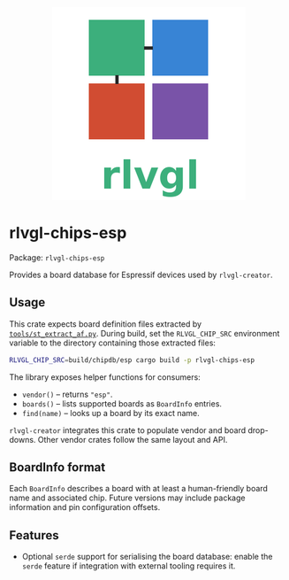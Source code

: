 <!--
README.md - Usage and format notes for the rlvgl-chips-esp vendor crate.
-->
<p align="center">
  <img src="../../rlvgl-logo.png" alt="rlvgl" />
</p>

# rlvgl-chips-esp
Package: `rlvgl-chips-esp`

Provides a board database for Espressif devices used by `rlvgl-creator`.

## Usage

This crate expects board definition files extracted by [`tools/st_extract_af.py`](../../tools/st_extract_af.py). During build, set the
`RLVGL_CHIP_SRC` environment variable to the directory containing those
extracted files:

```sh
RLVGL_CHIP_SRC=build/chipdb/esp cargo build -p rlvgl-chips-esp
```

The library exposes helper functions for consumers:

- `vendor()` – returns `"esp"`.
- `boards()` – lists supported boards as `BoardInfo` entries.
- `find(name)` – looks up a board by its exact name.

`rlvgl-creator` integrates this crate to populate vendor and board drop-downs.
Other vendor crates follow the same layout and API.

## BoardInfo format

Each `BoardInfo` describes a board with at least a human-friendly board name
and associated chip. Future versions may include package information and pin
configuration offsets.

## Features

- Optional `serde` support for serialising the board database: enable the
  `serde` feature if integration with external tooling requires it.
